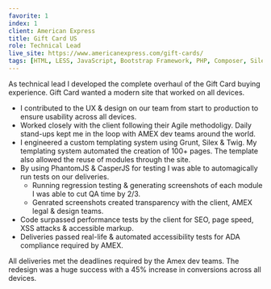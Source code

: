 ```yaml
---
favorite: 1
index: 1
client: American Express
title: Gift Card US
role: Technical Lead
live_site: https://www.americanexpress.com/gift-cards/
tags: [HTML, LESS, JavaScript, Bootstrap Framework, PHP, Composer, Silex, Twig, Node, NPM, Bower, PhantomJS, CasperJS, Grunt, JSHint, CSSlint, UnCSS, ImageMagick]
---
```

As technical lead I developed the complete overhaul of the Gift Card buying experience. Gift Card wanted a modern site that worked on all devices.

* I contributed to the UX & design on our team from start to production to ensure usability across all devices.
* Worked closely with the client following their Agile methodoligy. Daily stand-ups kept me in the loop with AMEX dev teams around the world.
* I engineered a custom templating system using Grunt, Silex & Twig. My templating system automated the creation of 100+ pages. The template also allowed the reuse of modules through the site.
* By using PhantomJS & CasperJS for testing I was able to automagically run tests on our deliveries.
  * Running regression testing & generating screenshots of each module I was able to cut QA time by 2/3.
  * Genrated screenshots created transparency with the client, AMEX legal & design teams.
* Code surpassed performance tests by the client for SEO, page  speed, XSS attacks & accessible markup.
* Deliveries passed real-life & automated accessibility tests for ADA compliance required by AMEX.

All deliveries met the deadlines required by the Amex dev teams. The redesign was a huge success with a 45% increase in conversions across all devices.